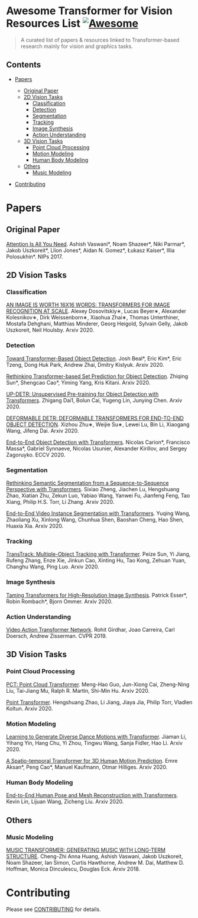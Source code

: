 
# Awesome Transformer for Vision Resources List [![Awesome](https://cdn.rawgit.com/sindresorhus/awesome/d7305f38d29fed78fa85652e3a63e154dd8e8829/media/badge.svg)](https://github.com/sindresorhus/awesome)

> A curated list of papers & resources linked to Transformer-based research mainly for vision and graphics tasks.

## Contents

- [Papers](#papers)
	- [Original Paper](#papers-ori)
	- [2D Vision Tasks](#papers-2d)
		- [Classification](#papers-classification)
		- [Detection](#papers-detection)
		- [Segmentation](#papers-segmentation)
		- [Tracking](#papers-tracking)
		- [Image Synthesis](#papers-image-synthesis)
		- [Action Understanding](#papers-action)
	- [3D Vision Tasks](#papers-3d)
		- [Point Cloud Processing](#papers-point-cloud)
		- [Motion Modeling](#papers-motion)
		- [Human Body Modeling](#papers-body)
	- [Others](#papers-others)
		- [Music Modeling](#papers-music)

- [Contributing](#contributing)


<a name="papers"></a>
# Papers

<a name="papers-ori"></a>
## Original Paper

[Attention Is All You Need](https://papers.nips.cc/paper/2017/file/3f5ee243547dee91fbd053c1c4a845aa-Paper.pdf). Ashish Vaswani*, Noam Shazeer*, Niki Parmar*, Jakob Uszkoreit*, Llion Jones*, Aidan N. Gomez*, Łukasz Kaiser*, Illia Polosukhin*. NIPs 2017.

<a name="papers-2d"></a>
## 2D Vision Tasks

<a name="papers-classification"></a>
### Classification

[AN IMAGE IS WORTH 16X16 WORDS: TRANSFORMERS FOR IMAGE RECOGNITION AT SCALE](https://arxiv.org/pdf/2010.11929.pdf). Alexey Dosovitskiy∗, Lucas Beyer∗, Alexander Kolesnikov∗, Dirk Weissenborn∗, Xiaohua Zhai∗, Thomas Unterthiner, Mostafa Dehghani, Matthias Minderer, Georg Heigold, Sylvain Gelly, Jakob Uszkoreit, Neil Houlsby. Arxiv 2020. 

<a name="papers-detection"></a>
### Detection

[Toward Transformer-Based Object Detection](https://arxiv.org/pdf/2012.09958.pdf). Josh Beal*, Eric Kim*, Eric Tzeng, Dong Huk Park, Andrew Zhai, Dmitry Kislyuk. Arxiv 2020.

[Rethinking Transformer-based Set Prediction for Object Detection](https://arxiv.org/pdf/2011.10881.pdf). Zhiqing Sun*, Shengcao Cao*, Yiming Yang, Kris Kitani. Arxiv 2020.

[UP-DETR: Unsupervised Pre-training for Object Detection with Transformers](https://arxiv.org/pdf/2011.09094.pdf). Zhigang Dai1, Bolun Cai, Yugeng Lin, Junying Chen. Arxiv 2020.

[DEFORMABLE DETR: DEFORMABLE TRANSFORMERS FOR END-TO-END OBJECT DETECTION](https://arxiv.org/pdf/2010.04159.pdf). Xizhou Zhu∗, Weijie Su∗, Lewei Lu, Bin Li, Xiaogang Wang, Jifeng Dai. Arxiv 2020. 

[End-to-End Object Detection with Transformers](https://arxiv.org/pdf/2005.12872.pdf). Nicolas Carion*, Francisco Massa*, Gabriel Synnaeve, Nicolas Usunier, Alexander Kirillov, and Sergey Zagoruyko. ECCV 2020.

<a name="papers-segmentation"></a>
### Segmentation

[Rethinking Semantic Segmentation from a Sequence-to-Sequence Perspective with Transformers](https://arxiv.org/pdf/2012.15840.pdf). Sixiao Zheng, Jiachen Lu, Hengshuang Zhao, Xiatian Zhu, Zekun Luo, Yabiao Wang, Yanwei Fu, Jianfeng Feng, Tao Xiang, Philip H.S. Torr, Li Zhang. Arxiv 2020.

[End-to-End Video Instance Segmentation with Transformers](https://arxiv.org/pdf/2011.14503.pdf). Yuqing Wang, Zhaoliang Xu, Xinlong Wang, Chunhua Shen, Baoshan Cheng, Hao Shen, Huaxia Xia. Arxiv 2020.

<a name="papers-tracking"></a>
### Tracking 

[TransTrack: Multiple-Object Tracking with Transformer](https://arxiv.org/pdf/2012.15460.pdf). Peize Sun, Yi Jiang, Rufeng Zhang, Enze Xie, Jinkun Cao, Xinting Hu, Tao Kong, Zehuan Yuan, Changhu Wang, Ping Luo. Arxiv 2020.

<a name="papers-image-synthesis"></a>
### Image Synthesis

[Taming Transformers for High-Resolution Image Synthesis](https://arxiv.org/pdf/2012.09841.pdf). Patrick Esser*, Robin Rombach*, Bjorn Ommer. Arxiv 2020.

<a name="papers-action"></a>
### Action Understanding

[Video Action Transformer Network](https://arxiv.org/pdf/1812.02707.pdf). Rohit Girdhar, Joao Carreira, Carl Doersch, Andrew Zisserman. CVPR 2019.


<a name="papers-3d"></a>
## 3D Vision Tasks

<a name="papers-point-cloud"></a>
### Point Cloud Processing

[PCT: Point Cloud Transformer](https://arxiv.org/pdf/2012.09688.pdf). Meng-Hao Guo, Jun-Xiong Cai, Zheng-Ning Liu, Tai-Jiang Mu, Ralph R. Martin, Shi-Min Hu. Arxiv 2020.

[Point Transformer](https://arxiv.org/pdf/2012.09164.pdf). Hengshuang Zhao, Li Jiang, Jiaya Jia, Philip Torr, Vladlen Koltun. Arxiv 2020.

<a name="papers-motion"></a>
### Motion Modeling

[Learning to Generate Diverse Dance Motions with Transformer](https://arxiv.org/pdf/2008.08171.pdf). Jiaman Li, Yihang Yin, Hang Chu, Yi Zhou, Tingwu Wang, Sanja Fidler, Hao Li. Arxiv 2020.

[A Spatio-temporal Transformer for 3D Human Motion Prediction](https://arxiv.org/pdf/2004.08692.pdf). Emre Aksan*, Peng Cao*, Manuel Kaufmann, Otmar Hilliges. Arxiv 2020.

<a name="papers-body"></a>
### Human Body Modeling

[End-to-End Human Pose and Mesh Reconstruction with Transformers](https://arxiv.org/pdf/2012.09760.pdf). Kevin Lin, Lijuan Wang, Zicheng Liu. Arxiv 2020.

<a name="papers-others"></a>
## Others

<a name="papers-music"></a>
### Music Modeling

[MUSIC TRANSFORMER: GENERATING MUSIC WITH LONG-TERM STRUCTURE](https://arxiv.org/pdf/1809.04281.pdf). Cheng-Zhi Anna Huang, Ashish Vaswani, Jakob Uszkoreit, Noam Shazeer, Ian Simon, Curtis Hawthorne, Andrew M. Dai, Matthew D. Hoffman, Monica Dinculescu, Douglas Eck. Arxiv 2018. 

# Contributing
Please see [CONTRIBUTING](https://github.com/openMVG/awesome_3DReconstruction_list/blob/master/contributing.md) for details.

